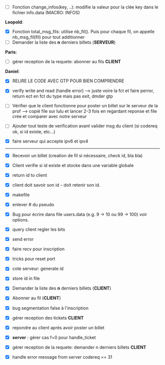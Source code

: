 - [ ] Fonction change_infos(key, ..): modifie la valeur pour la clée key dans le fichier info.data (MACRO: INFOS)

**Leopold**:
- [x] Fonction total_msg_fils: utilise nb_fil(). Puis pour chaque fil, on appelle nb_msg_fil(fil) pour tout additionner
- [ ] Demander la liste des **n** derniers billets (**SERVEUR**)

**Paris**:
- [ ] gérer reception de la requete: abonner au fils **CLIENT**

**Daniel**:
- [x] RELIRE LE CODE AVEC GTP POUR BIEN COMPRENDRE
- [x] verify write and read (handle error)  --> juste voire la fct et faire perror, return ect en fct du type mais pas exit, dmder gtp
- [ ] Vérifier que le client fonctionne pour poster un billet sur le serveur de la prof --> copié file sur lulu et lancer 2-3 fois en regardant reponse et file crée et comparer avec notre serveur
- [ ] Ajouter tout teste de verification avant valider msg du client (si codereq ok, si id existe, etc...)
- [x] faire serveur qui accepte ipv6 et ipv4


---

- [x] Recevoir un billet (creation de fil si nécessaire, check id, bla bla)
- [x] Client verifie si id existe et stocke dans une variable globale
- [x] return id to client
- [x] client doit savoir son id - doit retenir son id.
- [x] makefile
- [x] enlever # du pseudo
- [x] Bug pour écrire dans file users.data (e.g. 9 -> 10 ou 99 -> 100) voir options.
- [x] query client regler les bits
- [x] send error
- [x] faire recv pour inscription
- [x] tricks pour reset port
- [x] cote serveur: generate id
- [x] store id in file
- [x] Demander la liste des **n** derniers billets (**CLIENT**)
- [x] Abonner au fil (**CLIENT**)
- [x] bug segmentation false à l'inscription
- [x] gérer reception des tickets **CLIENT**
- [x] repondre au client après avoir poster un billet
- [x] **server** : gérer cas f=0 pour handle_ticket
- [x] gérer reception de la requete: demander n derniers billets **CLIENT**
- [x] handle error message from server codereq == 31 




